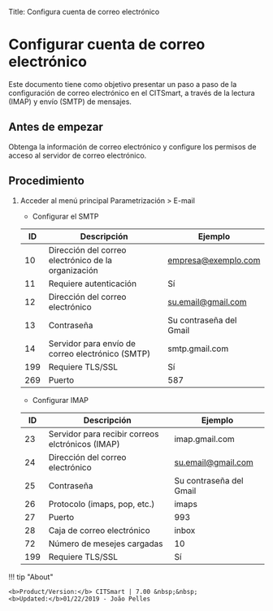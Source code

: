 Title: Configura cuenta de correo electrónico

# Configurar cuenta de correo electrónico

Este documento tiene como objetivo presentar un paso a paso de la configuración de correo electrónico en el CITSmart, a través de la lectura (IMAP) y envío (SMTP) de mensajes.

Antes de empezar
--------------

Obtenga la información de correo electrónico y configure los permisos de acceso al servidor de correo electrónico.

Procedimiento
-----------

1. Acceder al menú principal Parametrización > E-mail

    - Configurar el SMTP

    |ID |Descripción | Ejemplo |
    |---|----------|---------|
    |10 | Dirección del correo electrónico de la organización	| empresa@exemplo.com |
    |11 | Requiere autenticación | Sí |
    |12 | Dirección del correo electrónico | su.email@gmail.com |
    |13 | Contraseña | Su contraseña del Gmail |
    |14 | Servidor para envío de correo electrónico (SMTP) | smtp.gmail.com |
    |199| Requiere TLS/SSL | Sí |
    |269| Puerto| 587 |


    - Configurar IMAP

    |ID | Descripción | Ejemplo |
    |---|-----------|---------|
    |23 | Servidor para recibir correos elctrónicos (IMAP) | imap.gmail.com |
    |24 | Dirección del correo electrónico | su.email@gmail.com |
    |25 | Contraseña | Su contraseña del Gmail |
    |26 | Protocolo (imaps, pop, etc.) | imaps |
    |27 | Puerto | 993 |
    |28 | Caja de correo electrónico | inbox |
    |72 | Número de mesejes cargadas | 10 |
    |199| Requiere TLS/SSL | Sí |

	
!!! tip "About"

    <b>Product/Version:</b> CITSmart | 7.00 &nbsp;&nbsp;
    <b>Updated:</b>01/22/2019 - João Pelles  
	
